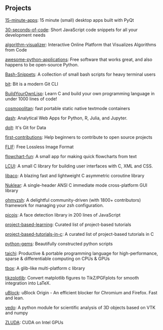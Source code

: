 ## Projects
[15-minute-apps](https://github.com/learnpyqt/15-minute-apps): 15 minute (small) desktop apps built with PyQt

[30-seconds-of-code](https://github.com/30-seconds/30-seconds-of-code): Short JavaScript code snippets for all your development needs

[algorithm-visualizer](https://github.com/algorithm-visualizer/algorithm-visualizer): Interactive Online Platform that Visualizes Algorithms from Code

[awesome-python-applications](https://github.com/mahmoud/awesome-python-applications): Free software that works great, and also happens to be open-source Python.

[Bash-Snippets](https://github.com/alexanderepstein/Bash-Snippets): A collection of small bash scripts for heavy terminal users

[bit](https://github.com/chriswalz/bit): Bit is a modern Git CLI

[BuildYourOwnLisp](https://github.com/orangeduck/BuildYourOwnLisp): Learn C and build your own programming language in under 1000 lines of code!

[cosmopolitan](https://github.com/jart/cosmopolitan): fast portable static native textmode containers

[dash](https://github.com/plotly/dash): Analytical Web Apps for Python, R, Julia, and Jupyter.

[dolt](https://github.com/dolthub/dolt): It's Git for Data

[first-contributions](https://github.com/firstcontributions/first-contributions): Help beginners to contribute to open source projects

[FLIF](https://github.com/FLIF-hub/FLIF): Free Lossless Image Format

[flowchart-fun](https://github.com/tone-row/flowchart-fun): A small app for making quick flowcharts from text

[LCUI](https://github.com/lc-soft/LCUI): A small C library for building user interfaces with C, XML and CSS.

[libaco](https://github.com/hnes/libaco): A blazing fast and lightweight C asymmetric coroutine library

[Nuklear](https://github.com/Immediate-Mode-UI/Nuklear): A single-header ANSI C immediate mode cross-platform GUI library

[ohmyzsh](https://github.com/ohmyzsh/ohmyzsh): A delightful community-driven (with 1800+ contributors) framework for managing your zsh configuration.

[picojs](https://github.com/nenadmarkus/picojs): A face detection library in 200 lines of JavaScript

[project-based-learning](https://github.com/tuvtran/project-based-learning): Curated list of project-based tutorials

[project-based-tutorials-in-c](https://github.com/rby90/project-based-tutorials-in-c): A curated list of project-based tutorials in C

[python-gems](https://github.com/RealHacker/python-gems): Beautifully constructed python scripts

[taichi](https://github.com/taichi-dev/taichi): Productive & portable programming language for high-performance, sparse & differentiable computing on CPUs & GPUs

[tbox](https://github.com/tboox/tbox): A glib-like multi-platform c library

[tikzplotlib](https://github.com/nschloe/tikzplotlib): Convert matplotlib figures to TikZ/PGFplots for smooth integration into LaTeX.

[uBlock](https://github.com/gorhill/uBlock): uBlock Origin - An efficient blocker for Chromium and Firefox. Fast and lean.

[vedo](https://github.com/marcomusy/vedo): A python module for scientific analysis of 3D objects based on VTK and numpy

[ZLUDA](https://github.com/vosen/ZLUDA): CUDA on Intel GPUs
